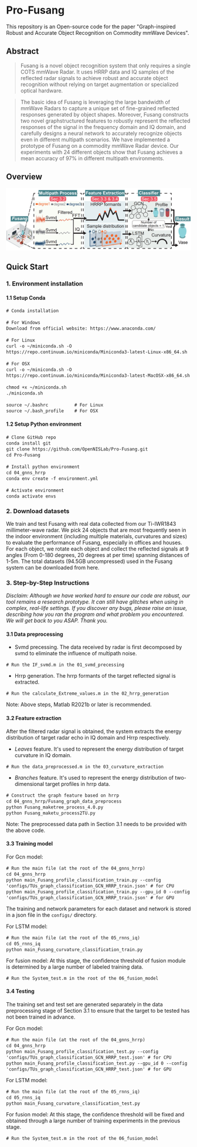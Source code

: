# Pro-Fusang
 This repository is an Open-source code for the paper "Graph-inspired Robust and Accurate Object Recognition on Commodity mmWave Devices". 
 

## Abstract
>Fusang is a novel object recognition system that only requires a single COTS mmWave Radar. It uses HRRP data and IQ 
samples of the reflected radar signals to achieve robust and accurate object recognition without relying on target augmentation 
or specialized optical hardware.

>The basic idea of Fusang is leveraging the large bandwidth of mmWave Radars to capture a unique set of fine-grained reflected responses generated by object shapes. Moreover, Fusang constructs two novel graphstructured features to robustly represent the reflected responses of
the signal in the frequency domain and IQ domain, and carefully designs a neural network to accurately recognize objects even in
different multipath scenarios. We have implemented a prototype of Fusang on a commodity mmWave Radar device. Our experiments with 24 different objects show that Fusang achieves a mean accuracy  of 97% in different multipath environments.

## Overview
![overview](./overview.png)

## Quick Start

### 1. Environment installation

#### 1.1 Setup Conda
```
# Conda installation

# For Windows
Download from official website: https://www.anaconda.com/

# For Linux
curl -o ~/miniconda.sh -O https://repo.continuum.io/miniconda/Miniconda3-latest-Linux-x86_64.sh

# For OSX
curl -o ~/miniconda.sh -O https://repo.continuum.io/miniconda/Miniconda3-latest-MacOSX-x86_64.sh

chmod +x ~/miniconda.sh    
./miniconda.sh  

source ~/.bashrc          # For Linux
source ~/.bash_profile    # For OSX
```

#### 1.2 Setup Python environment
```
# Clone GitHub repo
conda install git
git clone https://github.com/OpenNISLab/Pro-Fusang.git
cd Pro-Fusang

# Install python environment
cd 04_gnns_hrrp
conda env create -f environment.yml   

# Activate environment
conda activate envs
```

### 2. Download datasets 
We train and test Fusang with real data collected from our Ti-IWR1843 millimeter-wave radar. 
We pick 24 objects that are most frequently seen in the indoor environment (including multiple materials, 
curvatures and sizes) to evaluate the performance of Fusang, especially in offices and houses.
For each object, we rotate each object and collect the reflected signals at 9 angles (From
0-180 degrees, 20 degrees at per time) spanning distances of 1-5m.
The total datasets (94.5GB uncompressed) used in the Fusang system can be downloaded from here. 

### 3. Step-by-Step Instructions
*Disclaim: Although we have worked hard to ensure our code are robust, our tool remains a research 
prototype. It can still have glitches when using in complex, real-life settings. If you discover any bugs, 
please raise an issue, describing how you ran the program and what problem you encountered. 
We will get back to you ASAP. Thank you.*

#### 3.1 Data preprocessing
* Svmd precessing. The data received by radar is first decomposed by svmd to eliminate the influence of multipath noise.
```
# Run the IF_svmd.m in the 01_svmd_precessing
```
* Hrrp generation. The hrrp formants of the target reflected signal is extracted.
```
# Run the calculate_Extreme_values.m in the 02_hrrp_generation
```
Note: Above steps, Matlab R2021b or later is recommended.

#### 3.2 Feature extraction
After the filtered radar signal is obtained, the system extracts the energy distribution of target 
radar echo in IQ domain and Hrrp respectively.
* *Leaves* feature. It's used to represent the energy distribution of target curvature in IQ domain.
```
# Run the data_preprocessed.m in the 03_curvature_extraction
```
* *Branches* feature. It's used to represent the energy distribution of two-dimensional target profiles in hrrp data.
```
# Construct the graph feature based on hrrp
cd 04_gnns_hrrp/Fusang_graph_data_preprocess
python Fusang_maketree_process_4.0.py
python Fusang_maketu_process2TU.py
```
Note: The preprocessed data path in Section 3.1 needs to be provided with the above code.

#### 3.3 Training model
For Gcn model:
```
# Run the main file (at the root of the 04_gnns_hrrp)
cd 04_gnns_hrrp
python main_Fusang_profile_classification_train.py --config 'configs/TUs_graph_classification_GCN_HRRP_train.json' # for CPU
python main_Fusang_profile_classification_train.py --gpu_id 0 --config 'configs/TUs_graph_classification_GCN_HRRP_train.json' # for GPU
```
The training and network parameters for each dataset and network is stored in a json file in the `configs/` directory.

For LSTM model:
```
# Run the main file (at the root of the 05_rnns_iq)
cd 05_rnns_iq
python main_Fusang_curvature_classification_train.py 
```

For fusion model: At this stage, the confidence threshold of fusion module is determined by a large number 
of labeled training data.
```
# Run the System_test.m in the root of the 06_fusion_model
```


#### 3.4 Testing
The training set and test set are generated separately in the data preprocessing stage of Section 3.1 to ensure that the target 
to be tested has not been trained in advance.

For Gcn model:
```
# Run the main file (at the root of the 04_gnns_hrrp)
cd 04_gnns_hrrp
python main_Fusang_profile_classification_test.py --config 'configs/TUs_graph_classification_GCN_HRRP_test.json' # for CPU
python main_Fusang_profile_classification_test.py --gpu_id 0 --config 'configs/TUs_graph_classification_GCN_HRRP_test.json' # for GPU
```

For LSTM model:
```
# Run the main file (at the root of the 05_rnns_iq)
cd 05_rnns_iq
python main_Fusang_curvature_classification_test.py 
```

For fusion model: At this stage, the confidence threshold will be fixed and obtained through 
a large number of training experiments in the previous stage.
```
# Run the System_test.m in the root of the 06_fusion_model
```
